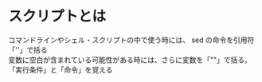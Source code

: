 スクリプトとは
=======
コマンドラインやシェル・スクリプトの中で使う時には、 sed の命令を引用符「''」で括る  
変数に空白が含まれている可能性がある時には、さらに変数を「""」で括る。  
「実行条件」と「命令」を覚える  
